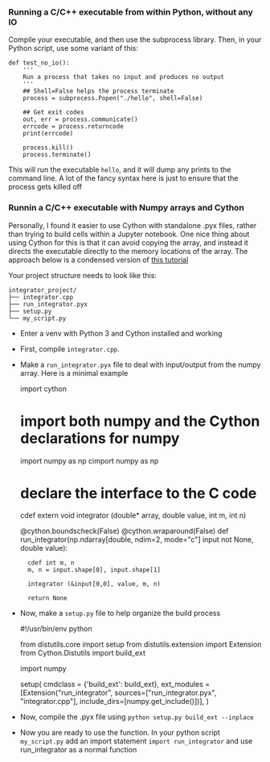 


### Running a C/C++ executable from within Python, without any IO

Compile your executable, and then use the subprocess library. Then, in your Python script, use some variant of this:

	def test_no_io():
		'''
		Run a process that takes no input and produces no output
		'''
		## Shell=False helps the process terminate
		process = subprocess.Popen("./hello", shell=False)
		
		## Get exit codes
		out, err = process.communicate()
		errcode = process.returncode
		print(errcode)

		process.kill() 
		process.terminate()

This will run the executable `hello`, and it will dump any prints to the command line. A lot of the fancy syntax here is just to ensure that the process gets killed off


### Runnin a C/C++ executable with Numpy arrays and Cython

Personally, I found it easier to use Cython with standalone .pyx files, rather than trying to build cells within a Jupyter notebook. One nice thing about using Cython for this is that it can avoid copying the array, and instead it directs the executable directly to the memory locations of the array.
The approach below is a condensed version of [this tutorial](https://github.com/cython/cython/wiki/tutorials-NumpyPointerToC)

Your project structure needs to look like this:

	integrator_project/
	├── integrator.cpp
	├── run_integrator.pyx
	├── setup.py
	└── my_script.py

+ Enter a venv with Python 3 and Cython installed and working
+ First, compile `integrator.cpp`. 
+ Make a `run_integrator.pyx` file to deal with input/output from the numpy array. Here is a minimal example

	import cython

	# import both numpy and the Cython declarations for numpy
	import numpy as np
	cimport numpy as np

	# declare the interface to the C code
	cdef extern void integrator (double* array, double value, int m, int n)

	@cython.boundscheck(False)
	@cython.wraparound(False)
	def run_integrator(np.ndarray[double, ndim=2, mode="c"] input not None, double value):
	    
	    cdef int m, n
	    m, n = input.shape[0], input.shape[1]

	    integrator (&input[0,0], value, m, n)

	    return None

+ Now, make a `setup.py` file to help organize the build process

	#!/usr/bin/env python

	from distutils.core import setup
	from distutils.extension import Extension
	from Cython.Distutils import build_ext

	import numpy

	setup(
	    cmdclass = {'build_ext': build_ext},
	    ext_modules = [Extension("run_integrator",
	                             sources=["run_integrator.pyx", "integrator.cpp"],
	                             include_dirs=[numpy.get_include()])],
	)


+ Now, compile the .pyx file using `python setup.py build_ext --inplace`
+ Now you are ready to use the function. In your python script `my_script.py` add an import statement `import run_integrator` and use run_integrator as a normal function